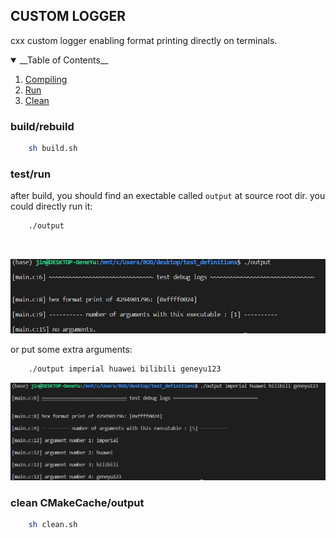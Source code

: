 ## CUSTOM LOGGER
cxx custom logger enabling format printing directly on terminals.

<details open="open">
  <summary>__Table of Contents__</summary>
  <ol>
    <li>
      <a href="#buildrebuild">Compiling</a>
    </li>
    <li>
      <a href="#testrun">Run</a>
    </li>
    <li>
      <a href="#clean-cmakecacheoutput">Clean</a>
    </li>
  </ol>
</details>

### build/rebuild
```bash
    sh build.sh
```

### test/run
after build, you should find an exectable called `output` at source root dir.
you could directly run it:
```bash
    ./output
```
<br />
<p align="center">
  <a href="">
    <img src="pics\no_arguments.jpg">
  </a>
</p>

or put some extra arguments:
```bash
    ./output imperial huawei bilibili geneyu123
```
<p align="center">
  <a href="">
    <img src="pics\with_arguments.jpg">
  </a>
</p>

### clean CMakeCache/output
```bash
    sh clean.sh
```
